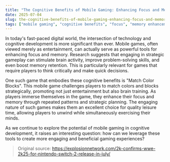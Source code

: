 ```yaml
---
title: "The Cognitive Benefits of Mobile Gaming: Enhancing Focus and Memory"
date: 2025-07-04
slug: the-cognitive-benefits-of-mobile-gaming-enhancing-focus-and-memory
tags: ["mobile gaming", "cognitive benefits", "focus", "memory enhancement"]
---
```


In today's fast-paced digital world, the intersection of technology and cognitive development is more significant than ever. Mobile games, often viewed merely as entertainment, can actually serve as powerful tools for enhancing focus and memory. Research suggests that engaging in strategic gameplay can stimulate brain activity, improve problem-solving skills, and even boost memory retention. This is particularly relevant for games that require players to think critically and make quick decisions.

One such game that embodies these cognitive benefits is "Match Color Blocks". This mobile game challenges players to match colors and blocks strategically, promoting not just entertainment but also brain training. As players immerse themselves in the game, they enhance their focus and memory through repeated patterns and strategic planning. The engaging nature of such games makes them an excellent choice for quality leisure time, allowing players to unwind while simultaneously exercising their minds.

As we continue to explore the potential of mobile gaming in cognitive development, it raises an interesting question: how can we leverage these tools to create more engaging and beneficial gaming experiences?
> Original source: https://explosionnetwork.com/2k-confirms-wwe-2k25-for-nintendo-switch-2-release-in-july/